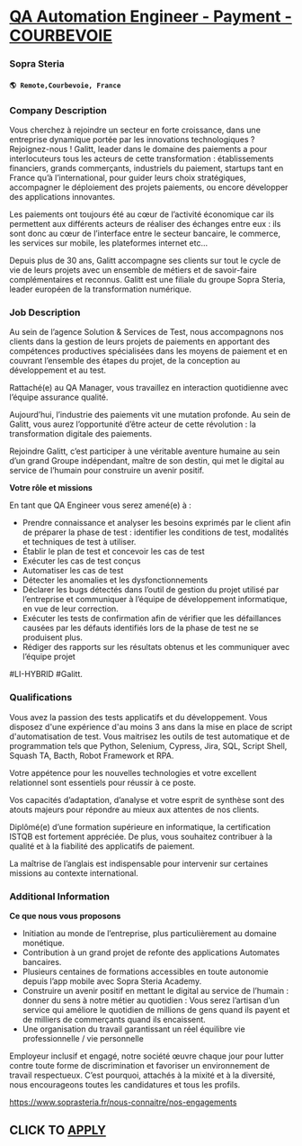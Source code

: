 # [QA Automation Engineer - Payment - COURBEVOIE](https://www.remotewlb.com/apply/qa-automation-engineer-payment-courbevoie)  
### Sopra Steria  
#### `🌎 Remote,Courbevoie, France`  

### **Company Description**

Vous cherchez à rejoindre un secteur en forte croissance, dans une entreprise dynamique portée par les innovations technologiques ? Rejoignez-nous ! Galitt, leader dans le domaine des paiements a pour interlocuteurs tous les acteurs de cette transformation : établissements financiers, grands commerçants, industriels du paiement, startups tant en France qu’à l’international, pour guider leurs choix stratégiques, accompagner le déploiement des projets paiements, ou encore développer des applications innovantes.

Les paiements ont toujours été au cœur de l’activité économique car ils permettent aux différents acteurs de réaliser des échanges entre eux : ils sont donc au cœur de l’interface entre le secteur bancaire, le commerce, les services sur mobile, les plateformes internet etc…

Depuis plus de 30 ans, Galitt accompagne ses clients sur tout le cycle de vie de leurs projets avec un ensemble de métiers et de savoir-faire complémentaires et reconnus. Galitt est une filiale du groupe Sopra Steria, leader européen de la transformation numérique.

###  **Job Description**

Au sein de l’agence Solution & Services de Test, nous accompagnons nos clients dans la gestion de leurs projets de paiements en apportant des compétences productives spécialisées dans les moyens de paiement et en couvrant l’ensemble des étapes du projet, de la conception au développement et au test.

Rattaché(e) au QA Manager, vous travaillez en interaction quotidienne avec l’équipe assurance qualité.

Aujourd’hui, l’industrie des paiements vit une mutation profonde. Au sein de Galitt, vous aurez l’opportunité d’être acteur de cette révolution : la transformation digitale des paiements.

Rejoindre Galitt, c’est participer à une véritable aventure humaine au sein d’un grand Groupe indépendant, maître de son destin, qui met le digital au service de l’humain pour construire un avenir positif.

 **Votre rôle et missions**

En tant que QA Engineer vous serez amené(e) à :

  * Prendre connaissance et analyser les besoins exprimés par le client afin de préparer la phase de test : identifier les conditions de test, modalités et techniques de test à utiliser.
  * Établir le plan de test et concevoir les cas de test
  * Exécuter les cas de test conçus
  * Automatiser les cas de test
  * Détecter les anomalies et les dysfonctionnements
  * Déclarer les bugs détectés dans l’outil de gestion du projet utilisé par l’entreprise et communiquer à l’équipe de développement informatique, en vue de leur correction.
  * Exécuter les tests de confirmation afin de vérifier que les défaillances causées par les défauts identifiés lors de la phase de test ne se produisent plus.
  * Rédiger des rapports sur les résultats obtenus et les communiquer avec l’équipe projet

#LI-HYBRID #Galitt.

###  **Qualifications**

Vous avez la passion des tests applicatifs et du développement. Vous disposez d'une expérience d'au moins 3 ans dans la mise en place de script d'automatisation de test. Vous maitrisez les outils de test automatique et de programmation tels que Python, Selenium, Cypress, Jira, SQL, Script Shell, Squash TA, Bacth, Robot Framework et RPA.

Votre appétence pour les nouvelles technologies et votre excellent relationnel sont essentiels pour réussir à ce poste.

Vos capacités d’adaptation, d’analyse et votre esprit de synthèse sont des atouts majeurs pour répondre au mieux aux attentes de nos clients.

Diplômé(e) d’une formation supérieure en informatique, la certification ISTQB est fortement appréciée. De plus, vous souhaitez contribuer à la qualité et à la fiabilité des applicatifs de paiement.

La maîtrise de l’anglais est indispensable pour intervenir sur certaines missions au contexte international.

### **Additional Information**

 **Ce que nous vous proposons**

  * Initiation au monde de l’entreprise, plus particulièrement au domaine monétique.
  * Contribution à un grand projet de refonte des applications Automates bancaires.
  * Plusieurs centaines de formations accessibles en toute autonomie depuis l’app mobile avec Sopra Steria Academy.
  * Construire un avenir positif en mettant le digital au service de l’humain : donner du sens à notre métier au quotidien : Vous serez l’artisan d’un service qui améliore le quotidien de millions de gens quand ils payent et de milliers de commerçants quand ils encaissent.
  * Une organisation du travail garantissant un réel équilibre vie professionnelle / vie personnelle

Employeur inclusif et engagé, notre société œuvre chaque jour pour lutter contre toute forme de discrimination et favoriser un environnement de travail respectueux. C’est pourquoi, attachés à la mixité et à la diversité, nous encourageons toutes les candidatures et tous les profils.

https://www.soprasteria.fr/nous-connaitre/nos-engagements

  
## CLICK TO [APPLY](https://www.remotewlb.com/apply/qa-automation-engineer-payment-courbevoie)

